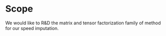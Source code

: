 # Scope

We would like to R&D the matrix and tensor factorization family of method for our speed imputation. 
